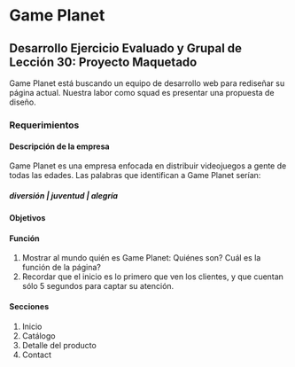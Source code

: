 # Game Planet
## Desarrollo Ejercicio Evaluado y Grupal de Lección 30: Proyecto Maquetado
Game Planet está buscando un equipo de desarrollo web para rediseñar su página actual. Nuestra labor como squad es presentar una propuesta de diseño.

### Requerimientos
#### Descripción de la empresa
Game Planet es una empresa enfocada en distribuir videojuegos a gente de todas las edades.
Las palabras que identifican a Game Planet serían:
##### diversión | juventud | alegría

#### Objetivos


#### Función  
1. Mostrar al mundo quién es Game Planet:
Quiénes son?
Cuál es la función de la página?
2. Recordar que el inicio es lo primero que ven los clientes, y que cuentan sólo 5 segundos para captar su atención.

#### Secciones
1. Inicio
2. Catálogo
3. Detalle del producto
4. Contact
